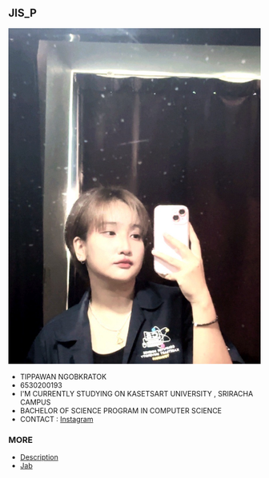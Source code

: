 ## JIS_P
![Profile](profile/Img_profile.jpg)
* TIPPAWAN NGOBKRATOK
* 6530200193
* I'M CURRENTLY STUDYING ON KASETSART UNIVERSITY , SRIRACHA CAMPUS
* BACHELOR OF SCIENCE PROGRAM IN COMPUTER SCIENCE
* CONTACT : [Instagram](https://www.instagram.com/jis_p03)
### MORE
* [Description](description.md)
* [Jab](https://Jabjibi.github.io)

